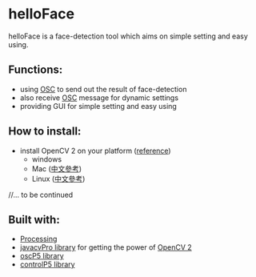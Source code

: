 helloFace
=========

helloFace is a face-detection tool which aims on simple setting and easy using.


Functions:
----------
* using [OSC](http://archive.cnmat.berkeley.edu/OpenSoundControl/) to send out the result of face-detection
* also receive [OSC](http://archive.cnmat.berkeley.edu/OpenSoundControl/) message for dynamic settings
* providing GUI for simple setting and easy using


How to install:
---------------
* install OpenCV 2 on your platform ([reference](http://codeanticode.wordpress.com/2011/11/21/opencv-2-in-processing/))
	* windows
	* Mac ([中文參考](http://shenshengpo.blogspot.tw/2013/01/macprocessing-opencv-2.html))
	* Linux ([中文參考](http://shenshengpo.blogspot.tw/2013/01/ubuntu-processing-opencv-2.html))


//... to be continued


Built with:
-----------
* [Processing](http://processing.org)
* [javacvPro library](http://www.mon-club-elec.fr/pmwiki_reference_lib_javacvPro/pmwiki.php) for getting the power of [OpenCV 2](http://opencv.willowgarage.com/wiki)
* [oscP5 library](http://www.sojamo.de/libraries/oscP5)
* [controlP5 library](http://www.sojamo.de/libraries/controlP5)

